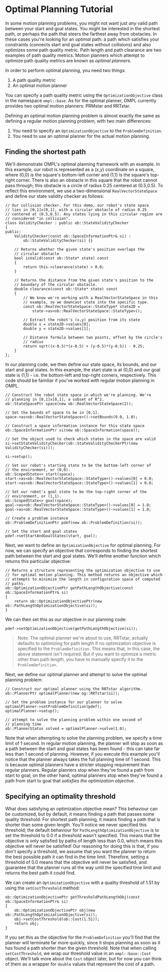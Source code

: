 # Optimal Planning Tutorial

In some motion planning problems, you might not want just _any_ valid path between your start and goal states. You might be interested in the shortest path, or perhaps the path that steers the farthest away from obstacles. In these cases you're looking for an _optimal_ path: a path which satisfies your constraints (connects start and goal states without collisions) and also optimizes some path quality metric. Path length and path clearance are two examples of path quality metrics. Motion planners which attempt to optimize path quality metrics are known as _optimal planners_.

In order to perform optimal planning, you need two things:

1. A path quality metric
2. An optimal motion planner

You can specify a path quality metric using the `OptimizationObjective` class in the namespace `ompl::base`. As for the optimal planner, OMPL currently provides two optimal motion planners: PRMstar and RRTstar.

Defining an optimal motion planning problem is almost exactly the same as defining a regular motion planning problem, with two main differences:
1. You need to specify an `OptimizationObjective` to the `ProblemDefinition`.
2. You need to use an optimal planner for the actual motion planning.

## Finding the shortest path

We'll demonstrate OMPL's optimal planning framework with an example. In this example, our robot is represented as a (x,y) coordinate on a square, where (0,0) is the square's bottom-left corner and (1,1) is the square's top-right corner. There is also an obstacle in this square that the robot cannot pass through; this obstacle is a circle of radius 0.25 centered at (0.5,0.5). To reflect this environment, we use a two-dimensional `RealVectorStateSpace` and define our state validity checker as follows:

~~~{.cpp}
// Our collision checker. For this demo, our robot's state space
// lies in [0,1]x[0,1], with a circular obstacle of radius 0.25
// centered at (0.5,0.5). Any states lying in this circular region are
// considered "in collision".
class ValidityChecker : public ob::StateValidityChecker
{
public:
    ValidityChecker(const ob::SpaceInformationPtr& si) :
        ob::StateValidityChecker(si) {}

    // Returns whether the given state's position overlaps the
    // circular obstacle
    bool isValid(const ob::State* state) const
    {
        return this->clearance(state) > 0.0;
    }

    // Returns the distance from the given state's position to the
    // boundary of the circular obstacle.
    double clearance(const ob::State* state) const
    {
        // We know we're working with a RealVectorStateSpace in this
        // example, so we downcast state into the specific type.
        const ob::RealVectorStateSpace::StateType* state2D = 
            state->as<ob::RealVectorStateSpace::StateType>();

        // Extract the robot's (x,y) position from its state
        double x = state2D->values[0];
        double y = state2D->values[1];

        // Distance formula between two points, offset by the circle's
        // radius
        return sqrt((x-0.5)*(x-0.5) + (y-0.5)*(y-0.5)) - 0.25;
    }
};
~~~

In our planning code, we then define our state space, its bounds, and our start and goal states. In this example, the start state is at (0,0) and our goal state is (1,1) - i.e. the bottom-left and top-right corners, respectively. This code should be familiar if you've worked with regular motion planning in OMPL.

~~~{.cpp}
// Construct the robot state space in which we're planning. We're
// planning in [0,1]x[0,1], a subset of R^2.
ob::StateSpacePtr space(new ob::RealVectorStateSpace(2));

// Set the bounds of space to be in [0,1].
space->as<ob::RealVectorStateSpace>()->setBounds(0.0, 1.0);

// Construct a space information instance for this state space
ob::SpaceInformationPtr si(new ob::SpaceInformation(space));

// Set the object used to check which states in the space are valid
si->setStateValidityChecker(ob::StateValidityCheckerPtr(new ValidityChecker(si)));

si->setup();

// Set our robot's starting state to be the bottom-left corner of
// the environment, or (0,0).
ob::ScopedState<> start(space);
start->as<ob::RealVectorStateSpace::StateType>()->values[0] = 0.0;
start->as<ob::RealVectorStateSpace::StateType>()->values[1] = 0.0;

// Set our robot's goal state to be the top-right corner of the
// environment, or (1,1).
ob::ScopedState<> goal(space);
goal->as<ob::RealVectorStateSpace::StateType>()->values[0] = 1.0;
goal->as<ob::RealVectorStateSpace::StateType>()->values[1] = 1.0;

// Create a problem instance
ob::ProblemDefinitionPtr pdef(new ob::ProblemDefinition(si));

// Set the start and goal states
pdef->setStartAndGoalStates(start, goal);
~~~

Next, we want to define an `OptimizationObjective` for optimal planning. For now, we can specify an objective that corresponds to finding the shortest path between the start and goal states. We'll define another function which returns this particular objective:

~~~{.cpp}
// Returns a structure representing the optimization objective to use
// for optimal motion planning. This method returns an objective which
// attempts to minimize the length in configuration space of computed
// paths.
ob::OptimizationObjectivePtr getPathLengthObjective(const ob::SpaceInformationPtr& si)
{
    return ob::OptimizationObjectivePtr(new ob::PathLengthOptimizationObjective(si));
}
~~~

We can then set this as our objective in our planning code:

~~~{.cpp}
pdef->setOptimizationObjective(getPathLengthObjective(si));
~~~

> Note: The optimal planner we're about to use, RRTstar, actually defaults to optimizing for path length if no optimization objective is specified to the `ProblemDefinition`. This means that, in this case, the above statement isn't required. But if you want to optimize a metric other than path length, you have to manually specify it to the `ProblemDefinition`.

Next, we define our optimal planner and attempt to solve the optimal planning problem:

~~~{.cpp}
// Construct our optimal planner using the RRTstar algorithm.
ob::PlannerPtr optimalPlanner(new og::RRTstar(si));

// Set the problem instance for our planner to solve
optimalPlanner->setProblemDefinition(pdef);
optimalPlanner->setup();

// attempt to solve the planning problem within one second of
// planning time
ob::PlannerStatus solved = optimalPlanner->solve(1.0);
~~~

Note that when attempting to solve the planning problem, we specify a time limit of 1 second. In regular motion planning, the planner will stop as soon as a path between the start and goal states has been found - this can take far less than 1 second of planning. However, if you execute this example you'll notice that the planner always takes the full planning time of 1 second. This is because optimal planners have a stricter stopping requirement than regular planners. Regular planners stop when they've found a path from start to goal; on the other hand, optimal planners stop when they've found a path from start to goal that _satisfies the optimization objective_.

## Specifying an optimality threshold

What does satisfying an optimization objective mean? This behaviour can be customized, but by default, it means finding a path that passes some quality threshold. For shortest path planning, it means finding a path that is shorter than some given length. You'll notice we never specified this threshold; the default behaviour for `PathLengthOptimizationObjective` is to set the threshold to 0.0 if a threshold wasn't specified. This means that the objective is only satisfied by paths of length less than 0.0, which means this objective will never be satisfied! Our reasoning for doing this is that, if you don't specify a threshold, we assume that you want the planner to return the best possible path it can find in the time limit. Therefore, setting a threshold of 0.0 means that the objective will never be satisfied, and guarantee that the planner runs all the way until the specified time limit and returns the best path it could find.

We can create an `OptimizationObjective` with a quality threshold of 1.51 by using the `setCostThreshold` method:
~~~{.cpp}
ob::OptimizationObjectivePtr getThresholdPathLengthObj(const ob::SpaceInformationPtr& si)
{
    ob::OptimizationObjectivePtr obj(new ob::PathLengthOptimizationObjective(si));
    obj->setCostThreshold(ob::Cost(1.51));
    return obj;
}
~~~

If you set this as the objective for the `ProblemDefinition` you'll find that the planner will terminate far more quickly, since it stops planning as soon as it has found a path shorter than the given threshold. Note that when calling `setCostThreshold`, we wrap our threshold value in an `ompl::base::Cost` object. We'll talk more about the `Cost` object later, but for now you can think of them as a wrapper for `double` values that represent the cost of a path.
